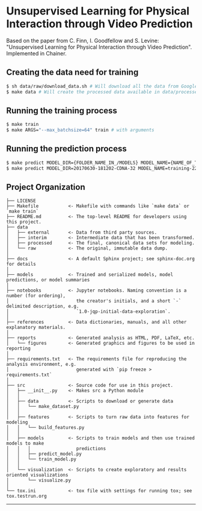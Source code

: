 Unsupervised Learning for Physical Interaction through Video Prediction
==============================

Based on the paper from C. Finn, I. Goodfellow and S. Levine: "Unsupervised Learning for Physical Interaction through Video Prediction". Implemented in Chainer.

Creating the data need for training
------------
```bash
$ sh data/raw/download_data.sh # Will download all the data from Google's ftp to data/raw
$ make data # Will create the processed data available in data/processed
```

Running the training process
------------
```bash
$ make train
$ make ARGS="--max_batchsize=64" train # with arguments
```

Running the prediction process
------------
```bash
$ make predict MODEL_DIR={FOLDER_NAME_IN_/MODELS} MODEL_NAME={NAME_OF_THE_MODEL_IN_MODEL_DIR} DATA_INDEX={INDEX_OF_GROUND_TRUTH_IN_DATA_DIR}
$ make predict MODEL_DIR=20170630-181202-CDNA-32 MODEL_NAME=training-228 DATA_INDEX=0 # i.e
```

Project Organization
------------

    ├── LICENSE
    ├── Makefile           <- Makefile with commands like `make data` or `make train`
    ├── README.md          <- The top-level README for developers using this project.
    ├── data
    │   ├── external       <- Data from third party sources.
    │   ├── interim        <- Intermediate data that has been transformed.
    │   ├── processed      <- The final, canonical data sets for modeling.
    │   └── raw            <- The original, immutable data dump.
    │
    ├── docs               <- A default Sphinx project; see sphinx-doc.org for details
    │
    ├── models             <- Trained and serialized models, model predictions, or model summaries
    │
    ├── notebooks          <- Jupyter notebooks. Naming convention is a number (for ordering),
    │                         the creator's initials, and a short `-` delimited description, e.g.
    │                         `1.0-jqp-initial-data-exploration`.
    │
    ├── references         <- Data dictionaries, manuals, and all other explanatory materials.
    │
    ├── reports            <- Generated analysis as HTML, PDF, LaTeX, etc.
    │   └── figures        <- Generated graphics and figures to be used in reporting
    │
    ├── requirements.txt   <- The requirements file for reproducing the analysis environment, e.g.
    │                         generated with `pip freeze > requirements.txt`
    │
    ├── src                <- Source code for use in this project.
    │   ├── __init__.py    <- Makes src a Python module
    │   │
    │   ├── data           <- Scripts to download or generate data
    │   │   └── make_dataset.py
    │   │
    │   ├── features       <- Scripts to turn raw data into features for modeling
    │   │   └── build_features.py
    │   │
    │   ├── models         <- Scripts to train models and then use trained models to make
    │   │   │                 predictions
    │   │   ├── predict_model.py
    │   │   └── train_model.py
    │   │
    │   └── visualization  <- Scripts to create exploratory and results oriented visualizations
    │       └── visualize.py
    │
    └── tox.ini            <- tox file with settings for running tox; see tox.testrun.org


--------


